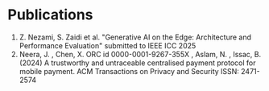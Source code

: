 

# Publications


1. Z. Nezami, S. Zaidi et al. "Generative AI on the Edge: Architecture and Performance Evaluation" submitted to IEEE ICC 2025
2. Neera, J. , Chen, X. ORC id 0000-0001-9267-355X , Aslam, N. , Issac, B. (2024) A trustworthy and untraceable centralised payment protocol for mobile payment. ACM Transactions on Privacy and Security ISSN: 2471-2574 